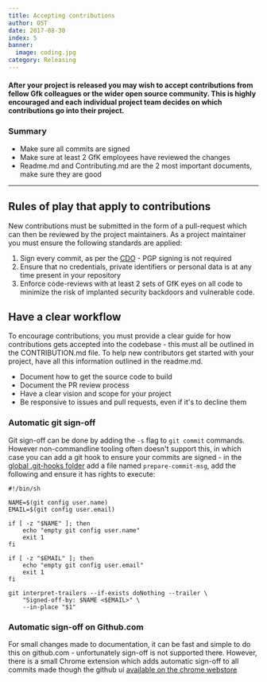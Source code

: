 ```yaml
---
title: Accepting contributions
author: OST
date: 2017-08-30
index: 5
banner:
  image: coding.jpg
category: Releasing
---
```


#### After your project is released you may wish to accept contributions from fellow Gfk colleagues or the wider open source community. This is highly encouraged and each individual project team decides on which contributions go into their project.

### Summary

* Make sure all commits are signed
* Make sure at least 2 GfK employees have reviewed the changes
* Readme.md and Contributing.md are the 2 most important documents, make sure they are good

---

## Rules of play that apply to contributions

New contributions must be submitted in the form of a pull-request which can then be reviewed by the project maintainers. As a project maintainer you must ensure the following standards are applied:

1.  Sign every commit, as per the [CDO](https://developercertificate.org/) - PGP signing is not required
2.  Ensure that no credentials, private identifiers or personal data is at any time present in your repository
3.  Enforce code-reviews with at least 2 sets of GfK eyes on all code to minimize the risk of implanted security backdoors and vulnerable code.

## Have a clear workflow

To encourage contributions, you must provide a clear guide for how contributions gets accepted into the codebase - this must all be outlined in the CONTRIBUTION.md file. To help new contributors get started with your project, have all this information outlined in the readme.md.

* Document how to get the source code to build
* Document the PR review process
* Have a clear vision and scope for your project
* Be responsive to issues and pull requests, even if it's to decline them

### Automatic git sign-off
Git sign-off can be done by adding the `-s` flag to `git commit` commands. However non-commandline tooling often doesn't support this, in which case you can add a git hook to ensure your commits are signed - in the [global .git-hooks folder](https://github.com/git-hooks/git-hooks/wiki/Get-Started) add a file named `prepare-commit-msg`, add the following and ensure it has rights to execute:

```
#!/bin/sh

NAME=$(git config user.name)
EMAIL=$(git config user.email)

if [ -z "$NAME" ]; then
    echo "empty git config user.name"
    exit 1
fi

if [ -z "$EMAIL" ]; then
    echo "empty git config user.email"
    exit 1
fi

git interpret-trailers --if-exists doNothing --trailer \
    "Signed-off-by: $NAME <$EMAIL>" \
    --in-place "$1"
```

### Automatic sign-off on Github.com
For small changes made to documentation, it can be fast and simple to do this on github.com - unfortunately sign-off is not supported there. However, there is a small Chrome extension which adds automatic sign-off to all commits made though the github ui [available on the chrome webstore](https://chrome.google.com/webstore/detail/dco-github-ui/onhgmjhnaeipfgacbglaphlmllkpoijo)
